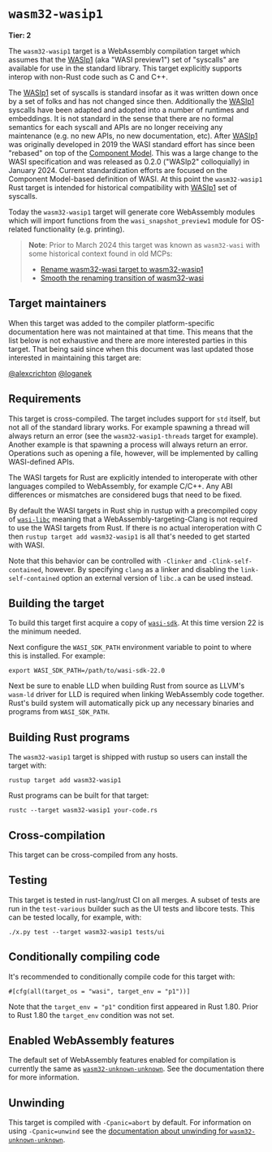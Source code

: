 # `wasm32-wasip1`

**Tier: 2**

The `wasm32-wasip1` target is a WebAssembly compilation target which
assumes that the [WASIp1] (aka "WASI preview1") set of "syscalls" are available
for use in the standard library. This target explicitly supports interop with
non-Rust code such as C and C++.

The [WASIp1] set of syscalls is standard insofar as it was written down once by
a set of folks and has not changed since then. Additionally the [WASIp1]
syscalls have been adapted and adopted into a number of runtimes and embeddings.
It is not standard in the sense that there are no formal semantics for each
syscall and APIs are no longer receiving any maintenance (e.g. no new APIs, no
new documentation, etc). After [WASIp1] was originally developed in 2019 the
WASI standard effort has since been "rebased" on top of the [Component Model].
This was a large change to the WASI specification and was released as 0.2.0
("WASIp2" colloquially) in January 2024. Current standardization efforts are
focused on the Component Model-based definition of WASI. At this point the
`wasm32-wasip1` Rust target is intended for historical compatibility with
[WASIp1] set of syscalls.

[WASIp1]: https://github.com/WebAssembly/WASI/tree/main/legacy/preview1
[Component Model]: https://github.com/webassembly/component-model

Today the `wasm32-wasip1` target will generate core WebAssembly modules
which will import functions from the `wasi_snapshot_preview1` module for
OS-related functionality (e.g. printing).

> **Note**: Prior to March 2024 this target was known as `wasm32-wasi` with some
> historical context found in old MCPs:
>
> * [Rename wasm32-wasi target to wasm32-wasip1](https://github.com/rust-lang/compiler-team/issues/607)
> * [Smooth the renaming transition of wasm32-wasi](https://github.com/rust-lang/compiler-team/issues/695)

## Target maintainers

When this target was added to the compiler platform-specific documentation here
was not maintained at that time. This means that the list below is not
exhaustive and there are more interested parties in this target. That being
said since when this document was last updated those interested in maintaining
this target are:

[@alexcrichton](https://github.com/alexcrichton)
[@loganek](https://github.com/loganek)

## Requirements

This target is cross-compiled. The target includes support for `std` itself,
but not all of the standard library works. For example spawning a thread will
always return an error (see the `wasm32-wasip1-threads` target for
example). Another example is that spawning a process will always return an
error. Operations such as opening a file, however, will be implemented by
calling WASI-defined APIs.

The WASI targets for Rust are explicitly intended to interoperate with other
languages compiled to WebAssembly, for example C/C++. Any ABI differences or
mismatches are considered bugs that need to be fixed.

By default the WASI targets in Rust ship in rustup with a precompiled copy of
[`wasi-libc`] meaning that a WebAssembly-targeting-Clang is not required to
use the WASI targets from Rust.  If there is no actual interoperation with C
then `rustup target add wasm32-wasip1` is all that's needed to get
started with WASI.

Note that this behavior can be controlled with `-Clinker` and
`-Clink-self-contained`, however. By specifying `clang` as a linker and
disabling the `link-self-contained` option an external version of `libc.a` can
be used instead.

[`wasi-libc`]: https://github.com/WebAssembly/wasi-libc

## Building the target

To build this target first acquire a copy of
[`wasi-sdk`](https://github.com/WebAssembly/wasi-sdk/). At this time version 22
is the minimum needed.

Next configure the `WASI_SDK_PATH` environment variable to point to where this
is installed. For example:

```text
export WASI_SDK_PATH=/path/to/wasi-sdk-22.0
```

Next be sure to enable LLD when building Rust from source as LLVM's `wasm-ld`
driver for LLD is required when linking WebAssembly code together. Rust's build
system will automatically pick up any necessary binaries and programs from
`WASI_SDK_PATH`.

## Building Rust programs

The `wasm32-wasip1` target is shipped with rustup so users can install
the target with:

```text
rustup target add wasm32-wasip1
```

Rust programs can be built for that target:

```text
rustc --target wasm32-wasip1 your-code.rs
```

## Cross-compilation

This target can be cross-compiled from any hosts.

## Testing

This target is tested in rust-lang/rust CI on all merges. A subset of tests are
run in the `test-various` builder such as the UI tests and libcore tests. This
can be tested locally, for example, with:

```text
./x.py test --target wasm32-wasip1 tests/ui
```

## Conditionally compiling code

It's recommended to conditionally compile code for this target with:

```text
#[cfg(all(target_os = "wasi", target_env = "p1"))]
```

Note that the `target_env = "p1"` condition first appeared in Rust 1.80. Prior
to Rust 1.80 the `target_env` condition was not set.

## Enabled WebAssembly features

The default set of WebAssembly features enabled for compilation is currently the
same as [`wasm32-unknown-unknown`](./wasm32-unknown-unknown.md). See the
documentation there for more information.

## Unwinding

This target is compiled with `-Cpanic=abort` by default. For information on
using `-Cpanic=unwind` see the [documentation about unwinding for
`wasm32-unknown-unknown`](./wasm32-unknown-unknown.md#unwinding).
